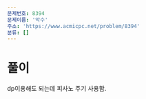 ```yaml
---
문제번호: 8394
문제이름: '악수'
주소: 'https://www.acmicpc.net/problem/8394'
분류: []
---
```


# 풀이

dp이용해도 되는데 피사노 주기 사용함.